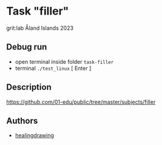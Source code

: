 # Task "filler"
grit:lab Åland Islands 2023

## Debug run
- open terminal inside folder `task-filler`
- terminal `./test_linux` [ Enter ]

## Description
https://github.com/01-edu/public/tree/master/subjects/filler

## Authors
- [healingdrawing](https://healingdrawing.github.io)
